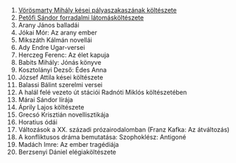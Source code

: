 1. [Vörösmarty Mihály kései pályaszakaszának költészete](obsidian://open?vault=erettsegi&file=irodalom%2F1.%20V%C3%B6r%C3%B6smarty%20Mih%C3%A1ly%20k%C3%A9sei%20k%C3%B6lt%C3%A9szete)
2. [Petőfi Sándor forradalmi látomásköltészete](obsidian://open?vault=erettsegi&file=irodalom%2F2.%20Pet%C5%91fi%20S%C3%A1ndor%20forradalmi%20k%C3%B6lt%C3%A9szete)
3. Arany János balladái
4. Jókai Mór: Az arany ember
5. Mikszáth Kálmán novellái
6. ﻿﻿﻿Ady Endre Ugar-versei
7. ﻿﻿﻿Herczeg Ferenc: Az élet kapuja
8. ﻿﻿﻿Babits Mihály: Jónás könyve
9. ﻿﻿﻿Kosztolányi Dezső: Édes Anna
10. ﻿﻿﻿﻿József Attila kései költészete
11. Balassi Bálint szerelmi versei
12. A halál felé vezeto út stációi Radnóti Miklós költészetében
13. ﻿﻿﻿﻿Márai Sándor lírája
14. Áprily Lajos költészete
15. Grecsó Krisztián novellisztikája
16. Horatius ódái
17. ﻿﻿﻿﻿Változások a XX. századi prózairodalomban (Franz Kafka: Az átváltozás)
18. A konfliktusos dráma bemutatása: Szophoklész: Antigoné
19. ﻿﻿﻿﻿Madách Imre: Az ember tragédiája
20. Berzsenyi Dániel elégiaköltészete